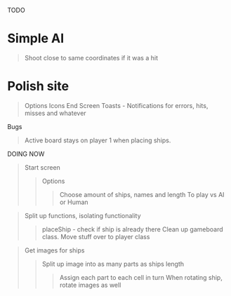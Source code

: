 TODO

# Simple AI
> Shoot close to same coordinates if it was a hit
# Polish site
> Options
> Icons
> End Screen
> Toasts - Notifications for errors, hits, misses and whatever

Bugs
> Active board stays on player 1 when placing ships. 

DOING NOW

> Start screen
>> Options
>>> Choose amount of ships, names and length
>>> To play vs AI or Human
>>> 


> Split up functions, isolating functionality
>> placeShip - check if ship is already there
>> Clean up gameboard class. Move stuff over to player class

> Get images for ships
>> Split up image into as many parts as ships length
>>> Assign each part to each cell in turn
>>> When rotating ship, rotate images as well